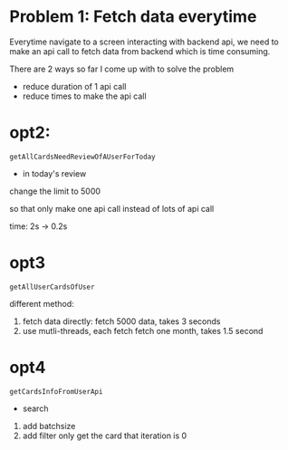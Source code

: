 # Problem 1: Fetch data everytime

Everytime navigate to a screen interacting with backend api,
we need to make an api call to fetch data from backend which is time consuming.

There are 2 ways so far I come up with to solve the problem

- reduce duration of 1 api call
- reduce times to make the api call

# opt2:

`getAllCardsNeedReviewOfAUserForToday`

- in today's review

change the limit to 5000

so that only make one api call instead of lots of api call

time: 2s -> 0.2s


# opt3

`getAllUserCardsOfUser`

different method:

1. fetch data directly: fetch 5000 data, takes 3 seconds
2. use mutli-threads, each fetch fetch one month, takes 1.5 second


# opt4

`getCardsInfoFromUserApi`

- search

1. add batchsize
2. add filter only get the card that iteration is 0
